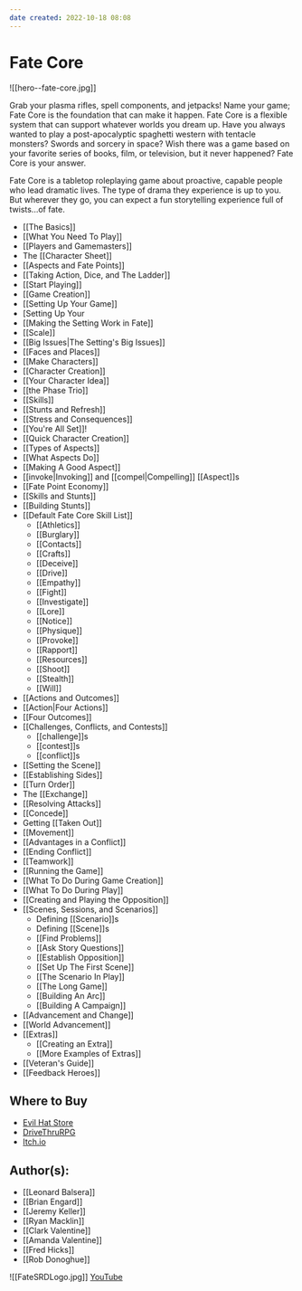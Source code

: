 ```yaml
---
date created: 2022-10-18 08:08
---
```


# Fate Core
![[hero--fate-core.jpg]]

Grab your plasma rifles, spell components, and jetpacks! Name your game; Fate Core is the foundation that can make it happen. Fate Core is a flexible system that can support whatever worlds you dream up. Have you always wanted to play a post-apocalyptic spaghetti western with tentacle monsters? Swords and sorcery in space? Wish there was a game based on your favorite series of books, film, or television, but it never happened? Fate Core is your answer.

Fate Core is a tabletop roleplaying game about proactive, capable people who lead dramatic lives. The type of drama they experience is up to you. But wherever they go, you can expect a fun storytelling experience full of twists...of fate.

- [[The Basics]]
- [[What You Need To Play]]
- [[Players and Gamemasters]]
- The [[Character Sheet]]
- [[Aspects and Fate Points]]
- [[Taking Action, Dice, and The Ladder]]
- [[Start Playing]]
- [[Game Creation]]
- [[Setting Up Your Game]]
- [Setting Up Your
- [[Making the Setting Work in Fate]]
- [[Scale]]
- [[Big Issues|The Setting's Big Issues]]
- [[Faces and Places]]
- [[Make Characters]]
- [[Character Creation]]
- [[Your Character Idea]]
- [[the Phase Trio]]
- [[Skills]]
- [[Stunts and Refresh]]
- [[Stress and Consequences]]
- [[You're All Set]]!
- [[Quick Character Creation]]
- [[Types of Aspects]]
- [[What Aspects Do]]
- [[Making A Good Aspect]]
- [[invoke|Invoking]] and [[compel|Compelling]] [[Aspect]]s
- [[Fate Point Economy]]
- [[Skills and Stunts]]
- [[Building Stunts]]
- [[Default Fate Core Skill List]]
	- [[Athletics]]
	- [[Burglary]]
	- [[Contacts]]
	- [[Crafts]]
	- [[Deceive]]
	- [[Drive]]
	- [[Empathy]]
	- [[Fight]]
	- [[Investigate]]
	- [[Lore]]
	- [[Notice]]
	- [[Physique]]
	- [[Provoke]]
	- [[Rapport]]
	- [[Resources]]
	- [[Shoot]]
	- [[Stealth]]
	- [[Will]]
- [[Actions and Outcomes]]
- [[Action|Four Actions]]
- [[Four Outcomes]]
- [[Challenges, Conflicts, and Contests]]
	- [[challenge]]s
	- [[contest]]s
	- [[conflict]]s
- [[Setting the Scene]]
- [[Establishing Sides]]
- [[Turn Order]]
- The [[Exchange]]
- [[Resolving Attacks]]
- [[Concede]]
- Getting [[Taken Out]]
- [[Movement]]
- [[Advantages in a Conflict]]
- [[Ending Conflict]]
- [[Teamwork]]
- [[Running the Game]]
- [[What To Do During Game Creation]]
- [[What To Do During Play]]
- [[Creating and Playing the Opposition]]
- [[Scenes, Sessions, and Scenarios]]
	- Defining [[Scenario]]s
	- Defining [[Scene]]s
	- [[Find Problems]]
	- [[Ask Story Questions]]
	- [[Establish Opposition]]
	- [[Set Up The First Scene]]
	- [[The Scenario In Play]]
	- [[The Long Game]]
	- [[Building An Arc]]
	- [[Building A Campaign]]
- [[Advancement and Change]]
- [[World Advancement]]
- [[Extras]]
	- [[Creating an Extra]]
	- [[More Examples of Extras]]
- [[Veteran's Guide]]
- [[Feedback Heroes]]

## Where to Buy

- [Evil Hat Store](https://www.evilhat.com/store/index.php?main_page=advanced_search_result&keyword=fate+core&categories_id=&inc_subcat=1&manufacturers_id=&pfrom=&pto=&dfrom=&dto=&x=29&y=13)
- [DriveThruRPG](https://www.drivethrurpg.com/product/114903/Fate-Core-System?affiliate_id=144937)
- [Itch.io](https://evilhat.itch.io/fate-core)

## Author(s):

- [[Leonard Balsera]]
- [[Brian Engard]]
- [[Jeremy Keller]]
- [[Ryan Macklin]]
- [[Clark Valentine]]
- [[Amanda Valentine]]
- [[Fred Hicks]]
- [[Rob Donoghue]]

![[FateSRDLogo.jpg]] [YouTube](https://www.youtube.com/FateSRD.html)
